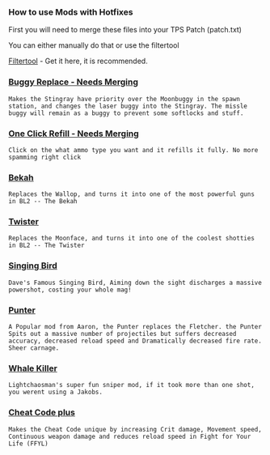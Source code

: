 ### How to use Mods with Hotfixes

First you will need to merge these files into your TPS Patch (patch.txt)

You can either manually do that or use the filtertool

[Filtertool](https://www.youtube.com/watch?v=zJ4qI4U_lE0&t=1s/) - Get it here, it is recommended.


### [Buggy Replace - Needs Merging](https://raw.githubusercontent.com/BLCM/BLCMods/master/Pre%20Sequel%20Mods/Laxlife/BuggyReplace.txt)

```
Makes the Stingray have priority over the Moonbuggy in the spawn station, and changes the laser buggy into the Stingray. The missle buggy will remain as a buggy to prevent some softlocks and stuff.
```

### [One Click Refill - Needs Merging](https://raw.githubusercontent.com/BLCM/BLCMods/master/Pre%20Sequel%20Mods/Laxlife/oneclickrefill.txt)
```
Click on the what ammo type you want and it refills it fully. No more spamming right click
```
### [Bekah](https://raw.githubusercontent.com/BLCM/BLCMods/master/Pre%20Sequel%20Mods/Laxlife/bekah.txt)
```
Replaces the Wallop, and turns it into one of the most powerful guns in BL2 -- The Bekah
```
### [Twister](https://raw.githubusercontent.com/BLCM/BLCMods/master/Pre%20Sequel%20Mods/Laxlife/Twister.txt)
```
Replaces the Moonface, and turns it into one of the coolest shotties in BL2 -- The Twister
```
### [Singing Bird](https://raw.githubusercontent.com/BLCM/BLCMods/master/Pre%20Sequel%20Mods/Laxlife/singingbird.txt)
```
Dave's Famous Singing Bird, Aiming down the sight discharges a massive powershot, costing your whole mag!  
```
### [Punter](https://raw.githubusercontent.com/BLCM/BLCMods/master/Pre%20Sequel%20Mods/Laxlife/Punter.txt)
```
A Popular mod from Aaron, the Punter replaces the Fletcher. the Punter Spits out a massive number of projectiles but suffers decreased accuracy, decreased reload speed and Dramatically decreased fire rate. Sheer carnage.
```
### [Whale Killer](https://raw.githubusercontent.com/BLCM/BLCMods/master/Pre%20Sequel%20Mods/Laxlife/WhaleKiller.txt)
```
Lightchaosman's super fun sniper mod, if it took more than one shot, you werent using a Jakobs.
```
### [Cheat Code plus](https://raw.githubusercontent.com/BLCM/BLCMods/master/Pre%20Sequel%20Mods/Laxlife/CheatCodeplus.txt)
```
Makes the Cheat Code unique by increasing Crit damage, Movement speed, Continuous weapon damage and reduces reload speed in Fight for Your Life (FFYL)
```

